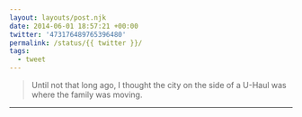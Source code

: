 ```yaml
---
layout: layouts/post.njk
date: 2014-06-01 18:57:21 +00:00
twitter: '473176489765396480'
permalink: /status/{{ twitter }}/
tags: 
  - tweet
---
```


> Until not that long ago, I thought the city on the side of a U-Haul was where the family was moving.

---
